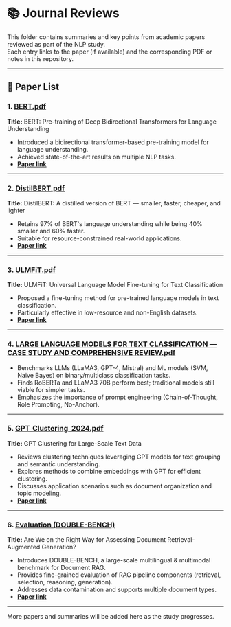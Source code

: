 # 📚 Journal Reviews

This folder contains summaries and key points from academic papers reviewed as part of the NLP study.  
Each entry links to the paper (if available) and the corresponding PDF or notes in this repository.

---

## 📄 Paper List

### 1. [BERT.pdf](./BERT.pdf)  
**Title:** BERT: Pre-training of Deep Bidirectional Transformers for Language Understanding  
- Introduced a bidirectional transformer-based pre-training model for language understanding.  
- Achieved state-of-the-art results on multiple NLP tasks.  
- **[Paper link](https://arxiv.org/abs/1810.04805)**

---

### 2. [DistilBERT.pdf](./DistilBERT.pdf)  
**Title:** DistilBERT: A distilled version of BERT — smaller, faster, cheaper, and lighter  
- Retains 97% of BERT's language understanding while being 40% smaller and 60% faster.  
- Suitable for resource-constrained real-world applications.  
- **[Paper link](https://arxiv.org/abs/1910.01108)**

---

### 3. [ULMFiT.pdf](./ULMFiT.pdf)  
**Title:** ULMFiT: Universal Language Model Fine-tuning for Text Classification  
- Proposed a fine-tuning method for pre-trained language models in text classification.  
- Particularly effective in low-resource and non-English datasets.  
- **[Paper link](https://arxiv.org/abs/1801.06146)**

---

### 4. [LARGE LANGUAGE MODELS FOR TEXT CLASSIFICATION — CASE STUDY AND COMPREHENSIVE REVIEW.pdf](./LARGE%20LANGUAGE%20MODELS%20FOR%20TEXT%20CLASSIFICATION-%20CASE%20STUDY%20AND%20COMPREHENSIVE%20REVIEW.pdf)  
- Benchmarks LLMs (LLaMA3, GPT-4, Mistral) and ML models (SVM, Naive Bayes) on binary/multiclass classification tasks.  
- Finds RoBERTa and LLaMA3 70B perform best; traditional models still viable for simpler tasks.  
- Emphasizes the importance of prompt engineering (Chain-of-Thought, Role Prompting, No-Anchor).  

---

### 5. [GPT_Clustering_2024.pdf](./GPT_Clustering_2024/GPT_Clustering_2024.pdf)  
**Title:** GPT Clustering for Large-Scale Text Data  
- Reviews clustering techniques leveraging GPT models for text grouping and semantic understanding.  
- Explores methods to combine embeddings with GPT for efficient clustering.  
- Discusses application scenarios such as document organization and topic modeling.  
- **[Paper link](https://arxiv.org/pdf/2403.15112)**

---

### 6. [Evaluation (DOUBLE-BENCH)](./Evaluation/README.md)  
**Title:** Are We on the Right Way for Assessing Document Retrieval-Augmented Generation?  
- Introduces DOUBLE-BENCH, a large-scale multilingual & multimodal benchmark for Document RAG.  
- Provides fine-grained evaluation of RAG pipeline components (retrieval, selection, reasoning, generation).  
- Addresses data contamination and supports multiple document types.  
- **[Paper link](https://arxiv.org/abs/2508.03644)**

---

More papers and summaries will be added here as the study progresses.


